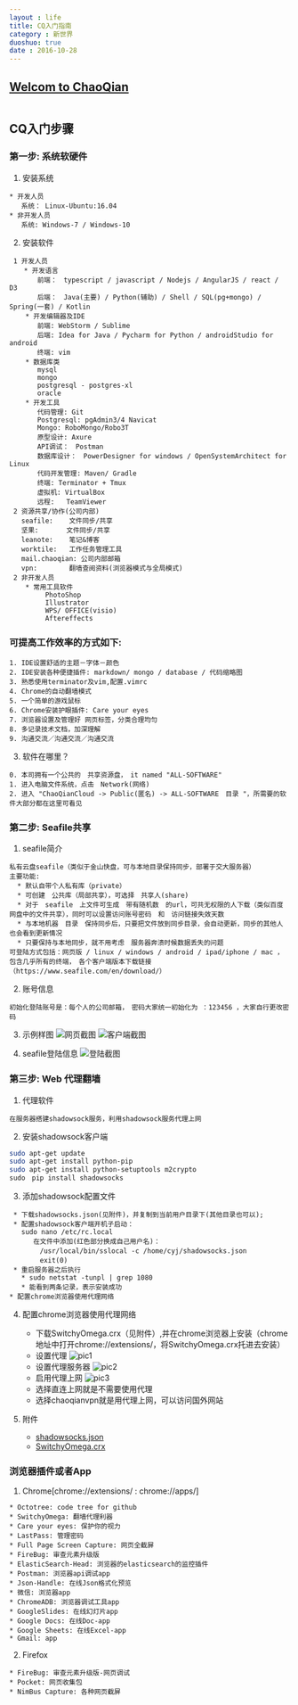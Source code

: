 ```yaml
---
layout : life
title: CQ入门指南
category : 新世界
duoshuo: true
date : 2016-10-28
---
```


<!-- more -->

## **[Welcom to ChaoQian](http://www.chaoqiankeji.net/)**

```python

```

## CQ入门步骤
### 第一步: 系统软硬件
1. 安装系统
```
* 开发人员
   系统： Linux-Ubuntu:16.04
* 非开发人员
   系统: Windows-7 / Windows-10    
```
2. 安装软件

```
 1 开发人员
  　* 开发语言
       前端：　typescript / javascript / Nodejs / AngularJS / react / D3
       后端：　Java(主要) / Python(辅助) / Shell / SQL(pg+mongo) / Spring(一套) / Kotlin
    * 开发编辑器及IDE
       前端: WebStorm / Sublime
       后端: Idea for Java / Pycharm for Python / androidStudio for android
       终端: vim
    * 数据库类
       mysql
       mongo
       postgresql - postgres-xl
       oracle
    * 开发工具
       代码管理: Git
       Postgresql: pgAdmin3/4 Navicat
       Mongo: RoboMongo/Robo3T
       原型设计: Axure
       API调试：　Postman
       数据库设计：　PowerDesigner for windows / OpenSystemArchitect for Linux
       代码开发管理: Maven/ Gradle
       终端: Terminator + Tmux
       虚拟机: VirtualBox
       远程:   TeamViewer
 2 资源共享/协作(公司内部)
   seafile:    文件同步/共享
   坚果:       文件同步/共享
   leanote:    笔记&博客
   worktile:   工作任务管理工具
   mail.chaoqian: 公司内部邮箱
   vpn:        翻墙查阅资料(浏览器模式与全局模式)
 2 非开发人员
    * 常用工具软件
         PhotoShop
         Illustrator
         WPS/ OFFICE(visio)
         Aftereffects
```

### 可提高工作效率的方式如下:
```
1. IDE设置舒适的主题－字体－颜色
2. IDE安装各种便捷插件: markdown/ mongo / database / 代码缩略图
3. 熟悉使用terminator及vim,配置.vimrc
4. Chrome的自动翻墙模式
5. 一个简单的游戏鼠标
6. Chrome安装护眼插件: Care your eyes
7. 浏览器设置及管理好 网页标签，分类合理均匀
8. 多记录技术文档，加深理解
9. 沟通交流／沟通交流／沟通交流
```

3. 软件在哪里？

```
0. 本司拥有一个公共的　共享资源盘，　it named "ALL-SOFTWARE"
1. 进入电脑文件系统，点击　Network(网络)
2. 进入 "ChaoQianCloud -> Public(匿名) -> ALL-SOFTWARE　目录 "，所需要的软件大部分都在这里可看见
```

### 第二步: Seafile共享
1. seafile简介
```
私有云盘seafile（类似于金山快盘，可与本地目录保持同步，部署于交大服务器）
主要功能:
  * 默认自带个人私有库（private）
  * 可创建　公共库（局部共享），可选择　共享人(share)
  * 对于　seafile　上文件可生成　带有随机数　的url，可共无权限的人下载（类似百度网盘中的文件共享），同时可以设置访问账号密码　和　访问链接失效天数
  * 与本地机器　目录　保持同步后，只要把文件放到同步目录，会自动更新，同步的其他人也会看到更新情况
  * 只要保持与本地同步，就不用考虑　服务器奔溃时候数据丢失的问题
可登陆方式包括：网页版 / linux / windows / android / ipad/iphone / mac ，包含几乎所有的终端，　各个客户端版本下载链接（https://www.seafile.com/en/download/） 
```

2. 账号信息
```
初始化登陆账号是：每个人的公司邮箱，　密码大家统一初始化为 ：123456 ，大家自行更改密码
```

3. 示例样图
![网页截图](/res/img/blog/新世界/seafile1.png)
![客户端截图](/res/img/blog/新世界/seafile-3.png)

4. seafile登陆信息
![登陆截图](/res/img/blog/新世界/seafile-2.png)

### 第三步: Web 代理翻墙
1. 代理软件
```
在服务器搭建shadowsock服务，利用shadowsock服务代理上网
```

2. 安装shadowsock客户端
```sh
sudo apt-get update
sudo apt-get install python-pip
sudo apt-get install python-setuptools m2crypto
sudo　pip install shadowsocks
```

3. 添加shadowsock配置文件

```
 * 下载shadowsocks.json(见附件)，并复制到当前用户目录下(其他目录也可以);
 * 配置shadowsock客户端开机子启动：
   sudo nano /etc/rc.local
      在文件中添加(红色部分换成自己用户名)：
　　　　 /usr/local/bin/sslocal -c /home/cyj/shadowsocks.json
　　　　 exit(0)
 * 重启服务器之后执行
   * sudo netstat -tunpl | grep 1080
   * 能看到两条记录，表示安装成功
* 配置chrome浏览器使用代理网络
```

4. 配置chrome浏览器使用代理网络

   * 下载SwitchyOmega.crx（见附件）,并在chrome浏览器上安装（chrome地址中打开chrome://extensions/，将SwitchyOmega.crx托进去安装）
   * 设置代理
   ![pic1](/res/img/blog/新世界/vpn1.png)
   * 设置代理服务器
   ![pic2](/res/img/blog/新世界/vpn2.png)
   * 启用代理上网
   ![pic3](/res/img/blog/新世界/vpn3.png)
   * 选择直连上网就是不需要使用代理
   * 选择chaoqianvpn就是用代理上网，可以访问国外网站

5. 附件
   * [shadowsocks.json](/res/download/cq/shadowsocks.json)
   * [SwitchyOmega.crx](/res/download/cq/SwitchyOmega.crx)

### 浏览器插件或者App
1. Chrome[chrome://extensions/ : chrome://apps/]
```
* Octotree: code tree for github
* SwitchyOmega: 翻墙代理利器
* Care your eyes: 保护你的视力
* LastPass: 管理密码
* Full Page Screen Capture: 网页全截屏
* FireBug: 审查元素升级版
* ElasticSearch-Head: 浏览器的elasticsearch的监控插件
* Postman: 浏览器api调试app
* Json-Handle: 在线Json格式化预览
* 微信: 浏览器app
* ChromeADB: 浏览器调试工具app
* GoogleSlides: 在线幻灯片app
* Google Docs: 在线Doc-app
* Google Sheets: 在线Excel-app
* Gmail: app
```
2. Firefox
```
* FireBug: 审查元素升级版-网页调试
* Pocket: 网页收集包
* NimBus Capture: 各种网页截屏
```
